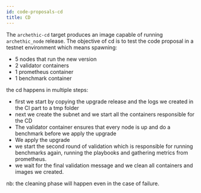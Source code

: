 ```yaml
---
id: code-proposals-cd
title: CD
---
```


The `archethic-cd` target produces an image capable of running `archethic_node` release.
The objective of cd is to test the code proposal in a testnet environment which means spawning:

* 5 nodes that run the new version
* 2 validator containers
* 1 prometheus container
* 1 benchmark container

the cd happens in multiple steps:

* first we start by copying the upgrade release and the logs we created in the CI part to a tmp folder
* next we create the subnet and we start all the containers responsible for the CD
* The validator container ensures that every node is up and do a benchmark before we apply the upgrade
* We apply the upgrade
* we start the second round of validation which is responsible for running benchmarks again, running the playbooks and gathering metrics from prometheus.
* we wait for the final validation message and we clean all containers and images we created.

nb: the cleaning phase will happen even in the case of failure.
